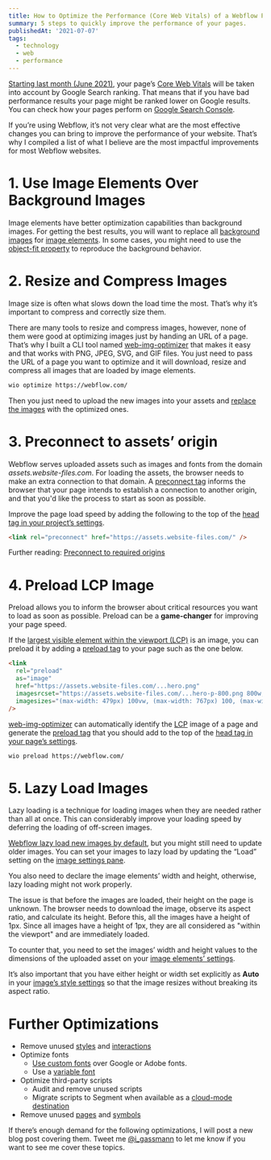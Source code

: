 ```yaml
---
title: How to Optimize the Performance (Core Web Vitals) of a Webflow Page
summary: 5 steps to quickly improve the performance of your pages.
publishedAt: '2021-07-07'
tags:
  - technology
  - web
  - performance
---
```


[Starting last month (June 2021)](https://developers.google.com/search/blog/2021/04/more-details-page-experience?hl=en#gradual-rollout),
your page’s [Core Web Vitals](https://web.dev/vitals/) will be taken into account by Google Search
ranking. That means that if you have bad performance results your page might be ranked lower on
Google results. You can check how your pages perform on
[Google Search Console](https://search.google.com/search-console/core-web-vitals/summary).

If you’re using Webflow, it’s not very clear what are the most effective changes you can bring to
improve the performance of your website. That’s why I compiled a list of what I believe are the most
impactful improvements for most Webflow websites.

# 1. Use Image Elements Over Background Images

Image elements have better optimization capabilities than background images. For getting the best
results, you will want to replace all
[background images](https://university.webflow.com/lesson/background-styles-overview#background-image)
for [image elements](https://university.webflow.com/lesson/image). In some cases, you might need to
use the [object-fit property](https://webflow.com/feature/object-fit-support) to reproduce the
background behavior.

# 2. Resize and Compress Images

Image size is often what slows down the load time the most. That’s why it’s important to compress
and correctly size them.

There are many tools to resize and compress images, however, none of them were good at optimizing
images just by handing an URL of a page. That’s why I built a CLI tool named
[web-img-optimizer](https://github.com/IGassmann/web-img-optimizer) that makes it easy and that
works with PNG, JPEG, SVG, and GIF files. You just need to pass the URL of a page you want to
optimize and it will download, resize and compress all images that are loaded by image elements.

```bash
wio optimize https://webflow.com/
```

Then you just need to upload the new images into your assets and
[replace the images](https://university.webflow.com/lesson/image#replace-images) with the optimized
ones.

# 3. Preconnect to assets’ origin

Webflow serves uploaded assets such as images and fonts from the domain _assets.website-files.com_.
For loading the assets, the browser needs to make an extra connection to that domain. A
[preconnect tag](https://developer.mozilla.org/en-US/docs/Web/HTML/Link_types/preconnect) informs
the browser that your page intends to establish a connection to another origin, and that you'd like
the process to start as soon as possible.

Improve the page load speed by adding the following to the top of the
[head tag in your project’s settings](https://university.webflow.com/lesson/custom-code-in-the-head-and-body-tags#head-code).

```html
<link rel="preconnect" href="https://assets.website-files.com/" />
```

Further reading: [Preconnect to required origins ](https://web.dev/uses-rel-preconnect/)

# 4. Preload LCP Image

Preload allows you to inform the browser about critical resources you want to load as soon as
possible. Preload can be a **game-changer** for improving your page speed.

If the [largest visible element within the viewport (LCP)](https://web.dev/lcp/) is an image, you
can preload it by adding a
[preload tag](https://developer.mozilla.org/en-US/docs/Web/HTML/Link_types/preload) to your page
such as the one below.

```html
<link
  rel="preload"
  as="image"
  href="https://assets.website-files.com/...hero.png"
  imagesrcset="https://assets.website-files.com/...hero-p-800.png 800w, https://assets.website-files.com/...hero.png 1400w"
  imagesizes="(max-width: 479px) 100vw, (max-width: 767px) 100, (max-width: 991px) 600px, 55vw"
/>
```

[web-img-optimizer](https://github.com/IGassmann/web-img-optimizer) can automatically identify the
[LCP](https://web.dev/lcp/) image of a page and generate the
[preload tag](https://developer.mozilla.org/en-US/docs/Web/HTML/Link_types/preload) that you should
add to the top of the
[head tag in your page’s settings](https://university.webflow.com/lesson/custom-code-in-the-head-and-body-tags#inside-%3C-head-%3E-tag).

```bash
wio preload https://webflow.com/
```

# 5. Lazy Load Images

Lazy loading is a technique for loading images when they are needed rather than all at once. This
can considerably improve your loading speed by deferring the loading of off-screen images.

[Webflow lazy load new images by default](https://webflow.com/feature/new-images-set-to-lazy-load-by-default),
but you might still need to update older images. You can set your images to lazy load by updating
the “Load” setting on the
[image settings pane](https://university.webflow.com/lesson/image#edit-image-settings).

You also need to declare the image elements’ width and height, otherwise, lazy loading might not
work properly.

The issue is that before the images are loaded, their height on the page is unknown. The browser
needs to download the image, observe its aspect ratio, and calculate its height. Before this, all
the images have a height of 1px. Since all images have a height of 1px, they are all considered as
"within the viewport" and are immediately loaded.

To counter that, you need to set the images’ width and height values to the dimensions of the
uploaded asset on your
[image elements’ settings](https://university.webflow.com/lesson/image#edit-image-settings).

It’s also important that you have either height or width set explicitly as **Auto** in your
[image’s style settings](https://university.webflow.com/lesson/style-panel-overview) so that the
image resizes without breaking its aspect ratio.

# Further Optimizations

- Remove unused
  [styles](https://university.webflow.com/lesson/style-manager#deleting-all-unused-styles-in-the-style-manager)
  and [interactions](https://webflow.com/feature/clean-up-unused-interactions)
- Optimize fonts
  - [Use custom fonts](https://university.webflow.com/lesson/custom-fonts) over Google or Adobe
    fonts.
  - Use a [variable font](https://web.dev/variable-fonts/)
- Optimize third-party scripts
  - Audit and remove unused scripts
  - Migrate scripts to Segment when available as a
    [cloud-mode destination](https://segment.com/docs/connections/destinations/#connection-modes)
- Remove unused [pages](https://university.webflow.com/lesson/pages-panel#deleting-pages) and
  [symbols](https://university.webflow.com/lesson/symbols#delete-a-symbol)

If there’s enough demand for the following optimizations, I will post a new blog post covering them.
Tweet me [@i_gassmann](https://twitter.com/I_Gassmann) to let me know if you want to see me cover
these topics.
